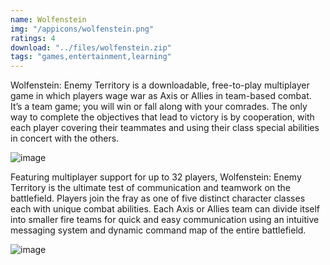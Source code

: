```yaml
---
name: Wolfenstein
img: "/appicons/wolfenstein.png"
ratings: 4
download: "../files/wolfenstein.zip"
tags: "games,entertainment,learning"
---
```


Wolfenstein: Enemy Territory is a downloadable, free-to-play multiplayer game in which players wage war as Axis or Allies in team-based combat. It’s a team game; you will win or fall along with your comrades. The only way to complete the objectives that lead to victory is by cooperation, with each player covering their teammates and using their class special abilities in concert with the others.

<img src="../../screenshots/Wolfenstein/wolfensteinss1.png" alt="image" >

Featuring multiplayer support for up to 32 players, Wolfenstein: Enemy Territory is the ultimate test of communication and teamwork on the battlefield. Players join the fray as one of five distinct character classes each with unique combat abilities. Each Axis or Allies team can divide itself into smaller fire teams for quick and easy communication using an intuitive messaging system and dynamic command map of the entire battlefield.

<img src="../../screenshots/Wolfenstein/wolfensteinss2.png" alt="image" >
